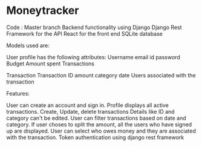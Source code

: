 # Moneytracker
Code : Master branch
Backend functionality using Django Django Rest Framework for the API React for the front end SQLite database

Models used are:

User profile has the following attributes: Username email id password Budget Amount spent Transactions

Transaction Transaction ID amount category date Users associated with the transaction

Features:

User can create an account and sign in.
Profile displays all active transactions.
Create, Update, delete transactions
Details like ID and category can't be edited.
User can filter transactions based on date and category.
If user choses to split the amount, all the users who have signed up are displayed.
User can select who owes money and they are associated with the transaction.
Token authentication using django rest framework
 
